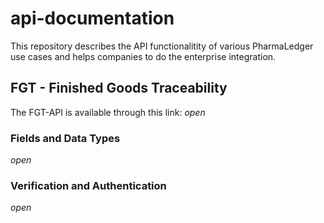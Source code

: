 # api-documentation
This repository describes the API functionalitity of various PharmaLedger use cases and helps companies to do the enterprise integration.

## FGT - Finished Goods Traceability
The FGT-API is available through this link: *open*

### Fields and Data Types
*open*

### Verification and Authentication
*open*

